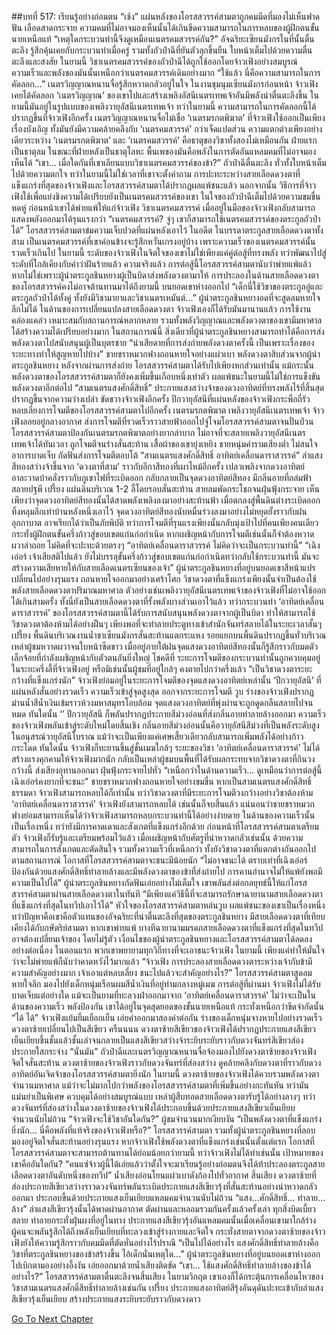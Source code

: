 ##บทที่ 517: เรียนรู้อย่างถ่อมตน
“เช้ง”
แผ่นหลังของโอรสสวรรค์สามตาถูกคมมีดที่มองไม่เห็นฟาดฟัน เลือดสาดกระจาย
ความคมที่ไม่อาจมองเห็นนั้นได้เกินขีดความสามารถในการหลบของผู้ฝึกตนขั้นนายเหนือแท้
“เหตุใดกระบวนท่านี้จึงดูเหมือนเนตรคมสวรรค์กัน?”
อัจฉริยะเซียนมังกรในที่นั้นตื่นตะลึง รู้สึกคุ้นเคยกับกระบวนท่าเมื่อครู่
รวมทั้งถัวป๋าฉีที่ยันตัวลุกขึ้นยืน ใบหน้าเต็มไปด้วยความตื่นตะลึงและสงสัย
ในยามนี้
วิชาเนตรคมสวรรค์ของถัวป๋าฉีได้ถูกใช้ออกโดยจ้าวเฟิงอย่างสมบูรณ์ ความเร็วและพลังของมันนั้นเหนือกว่าเนตรคมสวรรค์เดิมอย่างมาก
“ใช้แล้ว นี่คือความสามารถในการคัดลอก...”
เนตรวิญญาณหนานจื่อรู้สึกหวาดกลัวอยู่ในใจ
ในงานชุมนุมเซียนมังกรก่อนหน้า จ้าวเฟิงเคยได้คัดลอก ‘เนตรวิญญาณ’ ของเขาไปและสร้างเพลิงอัสนีเนตรเทพเจ้าอันมีพลังน่าตื่นตะลึงขึ้น ในยามนี้มันอยู่ในรูปแบบของเพลิงวายุอัสนีเนตรเทพเจ้า
ทว่าในยามนี้
ความสามารถในการคัดลอกนี้ได้ปรากฏขึ้นที่จ้าวเฟิงอีกครั้ง
เนตรวิญญาณหนานจื่อไม่เชื่อ ‘เนตรมรกตพิฆาต’ ที่จ้าวเฟิงใช้ออกเป็นเพียงเรื่องบังเอิญ ทั้งมันยังมีความคล้ายคลึงกับ ‘เนตรคมสวรรค์’ กว่าเจ็ดแปดส่วน
ความแตกต่างเพียงอย่างเดียวระหว่าง ‘เนตรมรกตพิฆาต’ และ ‘เนตรคมสวรรค์’ คือธาตุของวิชาทั้งสองไม่เหมือนกัน
ฝ่ายแรกเป็นธาตุลม ในขณะที่ฝ่ายหลังเป็นธาตุโลหะ
พื้นเพของมันคือพลังในการตัดอันแหลมคมที่ไม่อาจมองเห็นได้
“เขา... เมื่อใดกันที่เขาเลียนแบบวิชาเนตรคมสวรรค์ของข้า?”
ถัวป๋าฉีตื่นตะลึง ทั่วทั้งใบหน้าเต็มไปด้วยความตกใจ
ทว่าในยามนี้ไม่ใช่เวลาที่เขาจะตั้งคำถาม การปะทะระหว่างสายเลือดดวงตาที่แข็งแกร่งที่สุดของจ้าวเฟิงและโอรสสวรรค์สามตาได้ปรากฏผลแพ้ชนะแล้ว
นอกจากนั้น วิธีการที่จ้าวเฟิงใช้เพื่อแย่งชิงความได้เปรียบยังเป็นเนตรคมสวรรค์ของเขา
ในใจของถัวป๋าฉีเต็มไปด้วยความขมขื่นหดหู่ ก่อนหน้าเขาได้พ่ายแพ้ให้แก่จ้าวเฟิง วิชาเนตรคมสวรรค์ เมื่ออยู่ในมือของจ้าวเฟิงกลับสามารถแสดงพลังออกมาได้รุนแรงกว่า
“เนตรคมสวรรค์? จู่ๆ เขาก็สามารถใช้เนตรคมสวรรค์ของตระกูลถัวป๋าได้”
โอรสสวรรค์สามตาข่มความเจ็บปวดที่แผ่นหลังเอาไว้
ในอดีต ในบรรดาตระกูลสายเลือดดวงตาทั้งสาม เป็นเนตรคมสวรรค์ที่เขาค่อนข้างจะรู้สึกหวั่นเกรงอยู่บ้าง
เพราะความเร็วของเนตรคมสวรรค์นั้นรวดเร็วเกินไป
ในยามนี้
ระดับของจ้าวเฟิงในจิตใจของเขาไม่ใช่เพียงแค่คู่ต่อสู้ที่ทรงพลัง ทว่าพัฒนาไปสู่ระดับที่ใกล้เคียงกับคำว่าฝันร้ายแล้ว
ความจริงแล้ว การต่อสู้นี้โอรสสวรรค์สามตานับว่าพ่ายแพ้แล้ว
หากไม่ใช่เพราะผู้นำตระกูลชินหยางผู้เป็นบิดาส่งพลังดวงตามาให้ การประลองในด้านสายเลือดดวงตาของโอรสสวรรค์คงไม่อาจต้านทานมาได้ถึงยามนี้
บนยอดเขาห่างออกไป
“เด็กนี่ใช้วิชาของตระกูลอู๋และตระกูลถัวป๋าได้ทั้งคู่ ทั้งยังมีวิชามายาและวิชาเนตรเหมันต์...”
ผู้นำตระกูลชินหยางอดที่จะสูดลมหายใจลึกไม่ได้
ในด้านของการเปลี่ยนแปลงสายเลือดดวงตา จ้าวเฟิงเองก็ได้รับมันมานานแล้ว การใช้งานคล่องแคล่ว เหมาะสมกับสถานการณ์หลากหลาย
รวมทั้งพลังวิญญาณและพลังดวงตาของเขามีมหาศาล ได้สร้างความได้เปรียบอย่างมาก
ในสถานการณ์นี้ สิ่งเดียวที่ผู้นำตระกูลชินหยางสามารถทำได้คือการส่งพลังดวงตาไปสนับสนุนผู้เป็นบุตรชาย
“น่าเสียดายที่การส่งถ่ายพลังดวงตาครั้งนี้ เป็นเพราะเรื่องของระยะทางทำให้สูญหายไปบ้าง”
ชายชราหมวกฟางถอนหายใจอย่างแผ่วเบา
พลังดวงตาสิบส่วนจากผู้นำตระกูลชินหยาง หลังจากผ่านการส่งถ่าย โอรสสวรรค์สามตาได้รับไปเพียงหกส่วนเท่านั้น
แม้กระนั้น พลังดวงตาของโอรสสวรรค์สามตาก็ยังคงเพิ่มขึ้นเกือบหนึ่งเท่าตัว
ผลแพ้ชนะในยามนี้ไม่ใช่การแข็งขันพลังดวงตาอีกต่อไป
“สามเนตรแสงศักดิ์สิทธิ์”
ประกายแสงสว่างจ้าของดวงอาทิตย์ที่ทรงพลังไร้ที่สิ้นสุดปรากฏขึ้นจากความว่างเปล่า ขัดขวางจ้าวเฟิงอีกครั้ง
ปีกวายุอัสนีที่แผ่นหลังของจ้าวเฟิงกระพือถี่รัว หลบเลี่ยงการโจมตีของโอรสสวรรค์สามตาไปอีกครั้ง
เนตรมรกตพิฆาต
เพลิงวายุอัสนีเนตรเทพเจ้า
จ้าวเฟิงลอยอยู่กลางอากาศ ส่งการโจมตีที่รวดเร็วราวสายฟ้าออกไปจู่โจมโอรสสวรรค์สามตาจนปั่นป่วน
โอรสสวรรค์สามตาป้องกันเนตรมรกตพิฆาตอย่างยากลำบาก ไม่อาจที่จะสลายเพลิงวายุอัสนีเนตรเทพเจ้าได้ทันเวลา ถูกโจมตีจนร่างสั่นสะท้าน
เสื้อผ้าของเขายุ่งเหยิง ชายหนุ่มคำรามเสียงต่ำ ไม่สนใจอาการบาดเจ็บ กัดฟันส่งการโจมตีตอบโต้
“สามเนตรแสงศักดิ์สิทธิ์ อาทิตย์เคลื่อนดาราสวรรค์”
ลำแสงสีทองสว่างจ้าขึ้นจาก ‘ดวงตาที่สาม’ ราวกับอีกาสีทองที่เผาไหม้อีกครั้ง เปลวเพลิงจากดวงอาทิตย์อาละวาดบ้าคลั่งราวกับภูเขาไฟที่ระเบิดออก กลับกลายเป็นจุดดวงอาทิตย์สีทอง มีกลิ่นอายที่ถล่มฟ้าสลายปฐพี
เปรี้ยง
แผ่นดินบริเวณ 1-2 ลี้โดยรอบสั่นสะท้าน สายลมพัดกระโชกจนฝุ่นฟุ้งกระจาย
เห็นเพียงว่าจุดดวงอาทิตย์สีทองนั้นได้สาดพลังเพลิงลงมาอย่างสะท้านฟ้า เมื่อตกลงสู่พื้นดินต่างระเบิดออก ทิ้งหลุมลึกเท่าบ้านหลังหนึ่งเอาไว้
จุดดวงอาทิตย์สีทองนับหมื่นร่วงลงมาอย่างไม่หยุดยั้งราวกับฝนอุกกาบาต อาจเรียกได้ว่าเป็นภัยพิบัติ
ทว่าการโจมตีที่รุนแรงเพียงนั้นกลับมุ่งเป้าไปที่คนเพียงคนเดียว
กระทั่งผู้ฝึกตนขั้นครึ่งก้าวสู่ขอบเขตแก่นก่อกำเนิด หากเผชิญหน้ากับการโจมตีเช่นนั้นก็จำต้องหวาดผวาล่าถอย ไม่คิดที่จะปะทะด้วยตรงๆ
“อาทิตย์เคลื่อนดาราสวรรค์ ไม่คิดว่าจะเป็นกระบวนท่านี้”
“เฉิงเอ๋อร์ เจ้าเสียสติไปแล้ว ยังไม่บรรลุขั้นครึ่งก้าวสู่ขอบเขตแก่นก่อกำเนิดทว่ากลับใช้กระบวนท่านี้ มันจะสร้างความเสียหายให้กับสายเลือดเนตรเซียนของเจ้า”
ผู้นำตระกูลชินหยางที่อยู่บนยอดเขาสีหน้าแปรเปลี่ยนไปอย่างรุนแรง ถอนหายใจออกมาอย่างเศร้าโศก
วิชาดวงตาที่แข็งแกร่งเพียงนั้นจำเป็นต้องใช้พลังสายเลือดดวงตาปริมาณมหาศาล
ตัวอย่างเช่นเพลิงวายุอัสนีเนตรเทพเจ้าของจ้าวเฟิงที่ไม่อาจใช้ออกได้เกินสามครั้ง ทั้งนี่ยังเป็นสายเลือดดวงตาที่รั้งพลังบางส่วนเอาไว้แล้ว
ทว่ากระบวนท่า ‘อาทิตย์เคลื่อนดาราสวรรค์’ ของโอรสสวรรค์สามตานี้ได้รับการสนับสนุนพลังดวงตาจากผู้เป็นบิดา ทำให้สามารถใช้วิชาดวงตาต้องห้ามได้อย่างฝืนๆ เพียงพอที่จะทำลายประตูทางเข้าสำนักจันทร์สลายได้ในระยะเวลาสั้นๆ
เปรี้ยง
พื้นดินบริเวณงานน้ำชาเซียนมังกรสั่นสะท้านแตกระแหง รอยแยกบนพื้นดินปรากฏขึ้นทั่วบริเวณ
เหล่าผู้ชมหวาดผวาจนใบหน้าซีดขาว เมื่ออยู่ภายใต้ฝนจุดแสงดวงอาทิตย์สีทองนั้นก็รู้สึกราวกับมดตัวเล็กจ้อยที่กำลังเผชิญหน้ากับตัวตนอันยิ่งใหญ่
โชคดีที่
ระยะการโจมตีของกระบวนท่านั้นถูกควบคุมอยู่ในระยะครึ่งลี้ที่จ้าวเฟิงอยู่ หรือมิเช่นนั้นผู้ชมที่อยู่ใกล้ๆ คงตายไปกว่าครึ่งแล้ว
“เป็นวิชาดวงตาระยะกว้างที่แข็งแกร่งนัก”
จ้าวเฟิงย่อมอยู่ในระยะการโจมตีของจุดแสงดวงอาทิตย์เหล่านั้น ‘ปีกวายุอัสนี’ ที่แผ่นหลังสั่นอย่างรวดเร็ว ความเร็วเข้าสู่จุดสูงสุด ออกจากระยะการโจมตี
วูบ
ร่างของจ้าวเฟิงปรากฏม่านน้ำสีน้ำเงินเข้มราวห้วงมหาสมุทรโอบล้อม จุดแสงดวงอาทิตย์ที่พุ่งผ่านจะถูกดูดกลืนสลายไปจนหมด
ทันใดนั้น ‘’ ปีกวายุอัสนี ก็พลันปรากฏประกายสีม่วงอ่อนที่ส่งกลิ่นอายทำลายล้างออกมา ความเร็วของจ้าวเฟิงพลันเข้าสู่ระดับใหม่โดยสิ้นเชิง
กลิ่นอายสีม่วงอ่อนนั้นคือวายุอัสนีสีม่วงที่เป็นพลังระดับสูงในอนุสรณ์วายุอัสนีโบราณ แม้ว่าจะเป็นเพียงแค่เศษเสี้ยวเดียวกลับสามารถเพิ่มพลังได้อย่างก้าวกระโดด
ทันใดนั้น จ้าวเฟิงก็ทะยานขึ้นสู่ชั้นเมฆใกล้ๆ
ระยะของวิชา ‘อาทิตย์เคลื่อนดาราสวรรค์’ ไม่ได้สร้างแรงคุกคามให้จ้าวเฟิงมากนัก
กลับเป็นเหล่าผู้ชมบนพื้นที่ได้รับผลกระทบจากวิชาดวงตาที่กินวงกว้างนี้ ส่งเสียงอุทานออกมา ฝุ่นฟุ้งกระจายไปทั่ว
“เหนือกว่าในด้านความเร็ว... ดูเหมือนว่าการต่อสู้นี้ เฉิงเอ๋อร์คงยากที่จะชนะ”
ชายชราหมวกฟางถอนหายใจอย่างขมขื่น
หากเป็นสามเนตรแสงศักดิ์สิทธิ์ธรรมดา จ้าวเฟิงสามารถหลบได้ก็เท่านั้น
ทว่าวิชาดวงตาที่มีระยะการโจมตีวงกว้างอย่างวิชาต้องห้าม ‘อาทิตย์เคลื่อนดาราสวรรค์’ จ้าวเฟิงยังสามารถหลบได้ เช่นนั้นก็จบสิ้นแล้ว
แน่นอนว่าชายชราหมวกฟางย่อมสามารถเห็นได้ว่าจ้าวเฟิงสามารถหลบกระบวนท่านี้ได้อย่างง่ายดาย ในด้านของความเร็วนั้นเป็นเรื่องหนึ่ง ทว่ายังมีการคาดเดาและสังเกตที่แข็งแกร่งอีกด้วย
ก่อนหน้าที่โอรสสวรรค์สามตาเตรียมตัว จ้าวเฟิงก็รับรู้และเตรียมพร้อมไว้แล้ว
เมื่อเผชิญหน้ากับศัตรูที่น่าหวาดกลัวเช่นนั้น ด้วยความสามารถในการสังเกตและตัดสินใจ รวมทั้งความเร็วที่เหนือกว่า ทั้งยังวิชาดวงตาที่แตกต่างกันออกไปตามสถานการณ์ โอกาสที่โอรสสวรรค์สามตาจะชนะมีน้อยนัก
“ไม่อาจชนะได้ ตราบเท่าที่เฉิงเอ๋อร์ป้องกันด้วยแสงศักดิ์สิทธิ์ทำลายล้างและมีพลังดวงตาของข้าที่ส่งถ่ายไป การคานอำนาจไม่ให้แพ้ยังพอมีความเป็นไปได้”
ผู้นำตระกูลชินหยางกัดฟันเอ่ยอย่างไม่เต็มใจ
เขาพลันส่งต่อกลยุทธ์นี้ให้แก่โอรสสวรรค์สามตาผ่านสายเลือดดวงตาในทันที
“มีเพียงแค่วิธีนี้ที่จะสามารถรักษาฉายานามสายเลือดดวงตาที่แข็งแกร่งที่สุดในทวีปเอาไว้ได้”
หัวใจของโอรสสวรรค์สามตาหล่นวูบ
ผลแพ้ชนะของเขาเป็นเรื่องหนึ่ง ทว่าปัญหาคือเขาคือตัวแทนของอัจฉริยะที่น่าตื่นตะลึงที่สุดของตระกูลชินหยาง มีสายเลือดดวงตาที่เทียบเคียงได้กับกษัตริย์สามตา
หากเขาพ่ายแพ้ บางทีฉายานามมรดกสายเลือดดวงตาที่แข็งแกร่งที่สุดในทวีปอาจต้องเปลี่ยนเจ้าของ
โดยไม่รู้ตัว เงื่อนไขของผู้นำตระกูลชินหยางและโอรสสวรรค์สามตาได้ลดลงอย่างต่อเนื่อง
ในตอนแรก
พวกเขาพยายามทุกวิถีทางที่จะเอาชนะจ้าวเฟิง
ในยามนี้ เพียงแค่ทำให้มั่นใจว่าจะไม่พ่ายแพ้ก็นับว่าคาดหวังไว้มากแล้ว
“จ้าวเฟิง การประลองสายเลือดดวงตาระหว่างเจ้ากับข้ามีความสำคัญอย่างมาก เจ้าเอาแต่หลบเลี่ยง ชนะไปแล้วจะสำคัญอย่างไร?”
โอรสสวรรค์สามตาสูดลมหายใจลึก มองไปยังเด็กหนุ่มเรือนผมสีน้ำเงินที่อยู่ท่ามกลางหมู่เมฆ
การต่อสู้ที่ผ่านมา จ้าวเฟิงไม่ได้รับบาดเจ็บแต่อย่างใด แม้จะเป็นยามที่ทะลวงฝ่าออกมาจาก ‘อาทิตย์เคลื่อนดาราสวรรค์’
ไม่ว่าจะเป็นในด้านของความเร็ว พลังป้องกัน เขาได้อยู่ในจุดสุดยอดของขั้นนายเหนือแท้ กระทั่งเหนือกว่าขีดจำกัดนั้น
“ได้ ได้”
จ้าวเฟิงแย้มยิ้มเยือกเย็น เอ่ยคำออกมาสองคำต่อกัน
ร่างของเด็กหนุ่มจางหายไปอย่างรวดเร็ว ดวงตาซ้ายเปลี่ยนไปเป็นสีเขียว
ครืนนนน
ดวงตาซ้ายสีเขียวของจ้าวเฟิงได้ปรากฏประกายแสงสีเขียวเย็นเยียบขึ้นชั้นแล้วชั้นเล่าจนกลายเป็นแสงสีเขียวสว่างจ้าระยิบระยับราวกับดวงจันทร์สีเขียวส่องประกายใสกระจ่าง
“นั่นมัน”
ถัวป๋าฉีและเนตรวิญญาณหนานจื่อจ้องมองไปยังดวงตาซ้ายของจ้าวเฟิง จิตใจสั่นสะท้าน
ดวงตาซ้ายของจ้าวเฟิงราวกับดวงจันทร์ที่ส่องสว่าง ดูคล้ายคลึงกับดวงตาที่ราวกับดวงอาทิตย์อันเจิดจ้าของโอรสสวรรค์สามตายิ่งนัก
ในยามนี้
ดวงตาซ้ายของจ้าวเฟิงได้ควบรวมพลังดวงตาจำนวนมหาศาล แม้ว่าจะไม่มากไปกว่าพลังของโอรสสวรรค์สามตาที่เพิ่มขึ้นอย่างกะทันหัน ทว่ามันแม่นยำเป็นพิเศษ ควบคุมได้อย่างสมบูรณ์แบบ
เหล่าผู้สืบทอดสายเลือดดวงตารับรู้ได้อย่างลางๆ ทว่าดวงจันทร์ที่ส่องสว่างในดวงตาซ้ายของจ้าวเฟิงได้ประกอบขึ้นด้วยประกายแสงสีเขียวเย็นเยียบจำนวนนับไม่ถ้วน
“จ้าวเฟิงจะใช้วิชาอันใดกัน?”
ผู้ชมจำนวนมากเงียบงัน
“เป็นพลังดวงตาที่แข็งแกร่งยิ่งนัก... นี่คือพลังที่แท้จริงของจ้าวเฟิงหรือ?”
โอรสสวรรค์สามตา รวมทั้งผู้นำตระกูลชินหยางที่ลอบมองอยู่จิตใจสั่นสะท้านอย่างรุนแรง
หากจ้าวเฟิงใช้พลังดวงตาที่แข็งแกร่งเช่นนั้นตั้งแต่แรก โอกาสที่โอรสสวรรค์สามตาจะสามารถต้านทานได้ย่อมน้อยกว่ายามนี้
ทว่าจ้าวเฟิงไม่ได้ทำเช่นนั้น
เป้าหมายของเขาคืออันใดกัน?
“คนแซ่จ้าวผู้นี้ได้เอ่ยแล้วว่าตั้งใจจะมาเรียนรู้อย่างถ่อมตนจึงได้ท้าประลองตระกูลสายเลือดดวงตาอันดับหนึ่งของทวีป”
น้ำเสียงอ่อนโยนแผ่วเบาดังก้องไปทั่วอากาศ
สิ้นเสียง
ดวงตาซ้ายที่ส่องประกายสีเขียวสว่างราวดวงจันทร์พลันระเบิดประกายแสงสีเขียวรุ้งที่สั่นสะท้านอย่างน่าหวาดกลัวออกมา ประกอบขึ้นด้วยประกายแสงเย็นเยียบแหลมคมจำนวนนับไม่ถ้วน
“แสง...ศักดิ์สิทธิ์... ทำลาย... ล้าง”
ลำแสงสีเขียวรุ้งนั้นได้พาดผ่านอากาศ ตัดผ่านและหลอมรวมกันครั้งแล้วครั้งเล่า ทุกสิ่งบิดเบี้ยวสลาย ทำลายกระทั่งฝุ่นผงที่อยู่ในทาง
ประกายแสงสีเขียวรุ้งอันแหลมคมนั้นเมื่อเคลื่อนเขามาใกล้ร่าง ผู้คนจะพลันรู้สึกได้ถึงพลังเย็นเยียบที่ทะลวงเข้าสู่ร่างกายและจิตใจ
กระทั่งสายตาจากดวงตาซ้ายของจ้าวเฟิงยังให้ความรู้สึกราวกับคมมีดที่ตัดหั่นอย่างไร้ปราณี
“เป็นไปได้อย่างไร แสงศักดิ์สิทธิ์ทำลายล้างคือวิชาที่ตระกูลชินหยางของข้าสร้างขึ้น ไอ้เด็กนั่นเหตุใด...”
ผู้นำตระกูลชินหยางที่อยู่บนยอดเขาห่างออกไปเบิกตามองอย่างอึ้งงัน เอ่ยออกมาด้วยน้ำเสียงติดขัด
“เขา... ใช้แสงศักดิ์สิทธิ์ทำลายล้างของข้าได้อย่างไร?”
โอรสสวรรค์สามตาตื่นตะลึงจนสิ้นเสียง ในยามวิกฤต เขาเองก็ได้กระตุ้นการเคลื่อนไหวของวิชาสามเนตรแสงศักดิ์สิทธิ์ทำลายล้างเช่นกัน
เปรี้ยง
ประกายแสงอาทิตย์สีรุ้งอันดุดันปะทะเข้ากับลำแสงสีเขียวรุ้งเย็นเยียบ สร้างประกายแสงระยิบระยับราวกับดวงดาว


[Go To Next Chapter]( ./77.md)